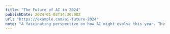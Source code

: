 ```yaml
---
title: "The Future of AI in 2024"
publishDate: 2024-01-02T14:30:00Z
url: "https://example.com/ai-future-2024"
note: "A fascinating perspective on how AI might evolve this year. The part about neural networks particularly resonated with me."
---
```

